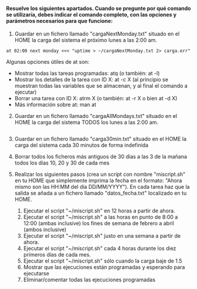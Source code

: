 #### Resuelve los siguientes apartados. Cuando se pregunte por qué comando se utilizaría, debes indicar el comando completo, con las opciones y parámetros necesarios para que funcione:

1. Guardar en un fichero llamado "cargaNextMonday.txt" situado en el HOME la carga del sistema el próximo lunes a las 2:00 am.
```
at 02:00 next monday <<< "uptime > ~/cargaNextMonday.txt 2> carga.err"
```
Algunas opciones útiles de at son:

- Mostrar todas las tareas programadas: atq     (o también: at -l)
- Mostrar los detalles de la tarea con ID X: at -c X (al principio se muestran todas las variables que se almacenan, y al final el comando a ejecutar)
- Borrar una tarea con ID X: atrm X (o también: at -r X  o bien  at -d X)
- Más información sobre at: man at

2. Guardar en un fichero llamado "cargaAllMondays.txt" situado en el HOME la carga del sistema TODOS los lunes a las 2:00 am.
```

```
3. Guardar en un fichero llamado "carga30min.txt" situado en el HOME la carga del sistema cada 30 minutos de forma indefinida
4. Borrar todos los ficheros más antiguos de 30 días a las 3 de la mañana todos los días 10, 20 y 30 de cada mes
5. Realizar los siguientes pasos (crea un script con nombre "miscript.sh" en tu HOME que simplemente imprima la fecha en el formato: "Ahora mismo son las HH:MM del día DD/MM/YYYY"). En cada tarea haz que la salida se añada a un fichero llamado "datos_fecha.txt" localizado en tu HOME.

    1. Ejecutar el script "~/miscript.sh" en 12 horas a partir de ahora.
    2. Ejecutar el script "~/miscript.sh" a las horas en punto de 8:00 a 12:00 (ambas inclusive) los fines de semana de febrero a abril (ambos inclusive)
    3. Ejecutar el script "~/miscript.sh" justo en una semana a partir de ahora.
    4. Ejecutar el script "~/miscript.sh" cada 4 horas durante los diez primeros días de cada mes.
    5. Ejecutar el script "~/miscript.sh" sólo cuando la carga baje de 1.5
    6. Mostrar que las ejecuciones están programadas y esperando para ejecutarse
    7. Eliminar/comentar todas las ejecuciones programadas